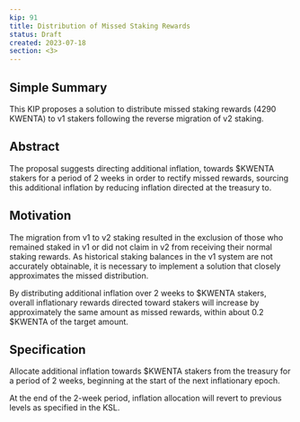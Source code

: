 ```yaml
---
kip: 91
title: Distribution of Missed Staking Rewards
status: Draft
created: 2023-07-18
section: <3>
---
```


## Simple Summary

This KIP proposes a solution to distribute missed staking rewards (4290 KWENTA) to v1 stakers following the reverse migration of v2 staking.

## Abstract

The proposal suggests directing additional inflation, towards $KWENTA stakers for a period of 2 weeks in order to rectify missed rewards, sourcing this additional inflation by reducing inflation directed at the treasury to.

## Motivation

The migration from v1 to v2 staking resulted in the exclusion of those who remained staked in v1 or did not claim in v2 from receiving their normal staking rewards. As historical staking balances in the v1 system are not accurately obtainable, it is necessary to implement a solution that closely approximates the missed distribution.

By distributing additional inflation over 2 weeks to $KWENTA stakers, overall inflationary rewards directed toward stakers will increase by approximately the same amount as missed rewards, within about 0.2 $KWENTA of the target amount.


## Specification

Allocate additional inflation towards $KWENTA stakers from the treasury for a period of 2 weeks, beginning at the start of the next inflationary epoch.

At the end of the 2-week period, inflation allocation will revert to previous levels as specified in the KSL.

